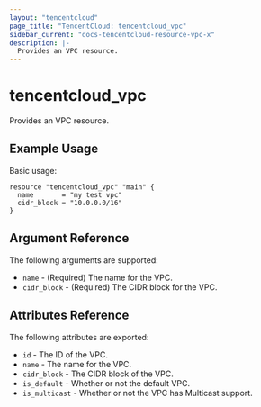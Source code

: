 ```yaml
---
layout: "tencentcloud"
page_title: "TencentCloud: tencentcloud_vpc"
sidebar_current: "docs-tencentcloud-resource-vpc-x"
description: |-
  Provides an VPC resource.
---
```


# tencentcloud_vpc

Provides an VPC resource.

## Example Usage

Basic usage:

```hcl
resource "tencentcloud_vpc" "main" {
  name       = "my test vpc"
  cidr_block = "10.0.0.0/16"
}
```

## Argument Reference

The following arguments are supported:

* `name` - (Required) The name for the VPC.
* `cidr_block` - (Required) The CIDR block for the VPC.

## Attributes Reference

The following attributes are exported:

* `id` - The ID of the VPC.
* `name` - The name for the VPC.
* `cidr_block` - The CIDR block of the VPC.
* `is_default` - Whether or not the default VPC.
* `is_multicast` - Whether or not the VPC has Multicast support.
